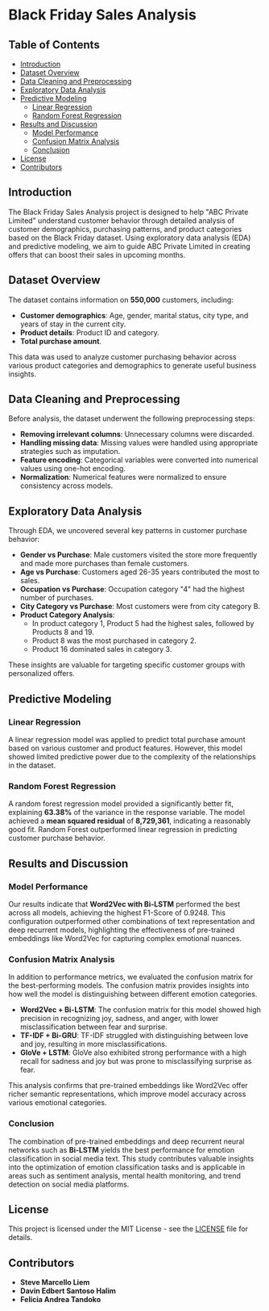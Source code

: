 # Black Friday Sales Analysis

## Table of Contents
- [Introduction](#introduction)
- [Dataset Overview](#dataset-overview)
- [Data Cleaning and Preprocessing](#data-cleaning-and-preprocessing)
- [Exploratory Data Analysis](#exploratory-data-analysis)
- [Predictive Modeling](#predictive-modeling)
  - [Linear Regression](#linear-regression)
  - [Random Forest Regression](#random-forest-regression)
- [Results and Discussion](#results-and-discussion)
  - [Model Performance](#model-performance)
  - [Confusion Matrix Analysis](#confusion-matrix-analysis)
  - [Conclusion](#conclusion)
- [License](#license)
- [Contributors](#contributors)

## Introduction
The Black Friday Sales Analysis project is designed to help "ABC Private Limited" understand customer behavior through detailed analysis of customer demographics, purchasing patterns, and product categories based on the Black Friday dataset. Using exploratory data analysis (EDA) and predictive modeling, we aim to guide ABC Private Limited in creating offers that can boost their sales in upcoming months.

## Dataset Overview
The dataset contains information on **550,000** customers, including:
- **Customer demographics**: Age, gender, marital status, city type, and years of stay in the current city.
- **Product details**: Product ID and category.
- **Total purchase amount**.

This data was used to analyze customer purchasing behavior across various product categories and demographics to generate useful business insights.

## Data Cleaning and Preprocessing
Before analysis, the dataset underwent the following preprocessing steps:
- **Removing irrelevant columns**: Unnecessary columns were discarded.
- **Handling missing data**: Missing values were handled using appropriate strategies such as imputation.
- **Feature encoding**: Categorical variables were converted into numerical values using one-hot encoding.
- **Normalization**: Numerical features were normalized to ensure consistency across models.

## Exploratory Data Analysis
Through EDA, we uncovered several key patterns in customer purchase behavior:
- **Gender vs Purchase**: Male customers visited the store more frequently and made more purchases than female customers.
- **Age vs Purchase**: Customers aged 26-35 years contributed the most to sales.
- **Occupation vs Purchase**: Occupation category "4" had the highest number of purchases.
- **City Category vs Purchase**: Most customers were from city category B.
- **Product Category Analysis**:
  - In product category 1, Product 5 had the highest sales, followed by Products 8 and 19.
  - Product 8 was the most purchased in category 2.
  - Product 16 dominated sales in category 3.

These insights are valuable for targeting specific customer groups with personalized offers.

## Predictive Modeling

### Linear Regression
A linear regression model was applied to predict total purchase amount based on various customer and product features. However, this model showed limited predictive power due to the complexity of the relationships in the dataset.

### Random Forest Regression
A random forest regression model provided a significantly better fit, explaining **63.38%** of the variance in the response variable. The model achieved a **mean squared residual** of **8,729,361**, indicating a reasonably good fit. Random Forest outperformed linear regression in predicting customer purchase behavior.

## Results and Discussion

### Model Performance
Our results indicate that **Word2Vec with Bi-LSTM** performed the best across all models, achieving the highest F1-Score of 0.9248. This configuration outperformed other combinations of text representation and deep recurrent models, highlighting the effectiveness of pre-trained embeddings like Word2Vec for capturing complex emotional nuances.

### Confusion Matrix Analysis
In addition to performance metrics, we evaluated the confusion matrix for the best-performing models. The confusion matrix provides insights into how well the model is distinguishing between different emotion categories.

- **Word2Vec + Bi-LSTM**: The confusion matrix for this model showed high precision in recognizing joy, sadness, and anger, with lower misclassification between fear and surprise.
- **TF-IDF + Bi-GRU**: TF-IDF struggled with distinguishing between love and joy, resulting in more misclassifications.
- **GloVe + LSTM**: GloVe also exhibited strong performance with a high recall for sadness and joy but was prone to misclassifying surprise as fear.

This analysis confirms that pre-trained embeddings like Word2Vec offer richer semantic representations, which improve model accuracy across various emotional categories.

### Conclusion
The combination of pre-trained embeddings and deep recurrent neural networks such as **Bi-LSTM** yields the best performance for emotion classification in social media text. This study contributes valuable insights into the optimization of emotion classification tasks and is applicable in areas such as sentiment analysis, mental health monitoring, and trend detection on social media platforms.

## License
This project is licensed under the MIT License - see the [LICENSE](LICENSE) file for details.

## Contributors
- **Steve Marcello Liem**
- **Davin Edbert Santoso Halim**
- **Felicia Andrea Tandoko**

